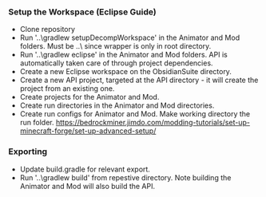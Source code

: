 ### Setup the Workspace (Eclipse Guide) ###

* Clone repository
* Run '..\gradlew setupDecompWorkspace' in the Animator and Mod folders. 
	Must be ..\ since wrapper is only in root directory.
* Run '..\gradlew eclipse' in the Animator and Mod folders. 
	API is automatically taken care of through project dependencies.
* Create a new Eclipse workspace on the ObsidianSuite directory.
* Create a new API project, targeted at the API directory - it will create the project from an existing one.
* Create projects for the Animator and Mod.
* Create run directories in the Animator and Mod directories.
* Create run configs for Animator and Mod. Make working directory the run folder.
	https://bedrockminer.jimdo.com/modding-tutorials/set-up-minecraft-forge/set-up-advanced-setup/

### Exporting ###

* Update build.gradle for relevant export.
* Run '..\gradlew build' from repestive directory. 
	Note building the Animator and Mod will also build the API.
